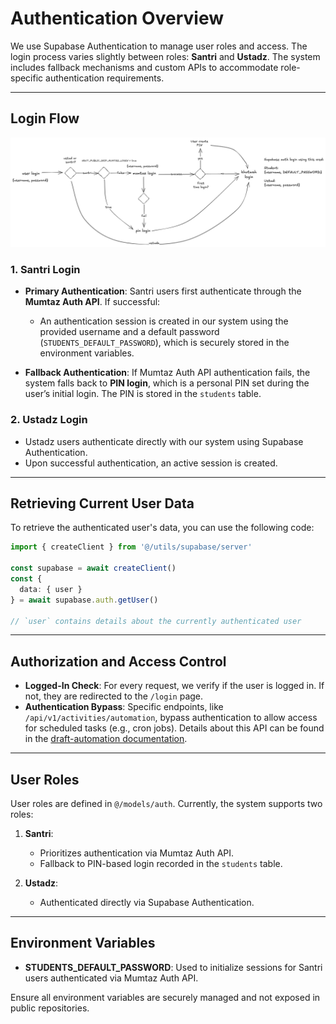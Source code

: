 # Authentication Overview

We use Supabase Authentication to manage user roles and access. The login process varies slightly between roles: **Santri** and **Ustadz**. The system includes fallback mechanisms and custom APIs to accommodate role-specific authentication requirements.

---

## Login Flow

![login-flow](./login-flow.png)

### 1. Santri Login

- **Primary Authentication**:
  Santri users first authenticate through the **Mumtaz Auth API**. If successful:

  - An authentication session is created in our system using the provided username and a default password (`STUDENTS_DEFAULT_PASSWORD`), which is securely stored in the environment variables.

- **Fallback Authentication**:
  If Mumtaz Auth API authentication fails, the system falls back to **PIN login**, which is a personal PIN set during the user’s initial login. The PIN is stored in the `students` table.

### 2. Ustadz Login

- Ustadz users authenticate directly with our system using Supabase Authentication.
- Upon successful authentication, an active session is created.

---

## Retrieving Current User Data

To retrieve the authenticated user's data, you can use the following code:

```typescript
import { createClient } from '@/utils/supabase/server'

const supabase = await createClient()
const {
  data: { user }
} = await supabase.auth.getUser()

// `user` contains details about the currently authenticated user
```

---

## Authorization and Access Control

- **Logged-In Check**:
  For every request, we verify if the user is logged in. If not, they are redirected to the `/login` page.
- **Authentication Bypass**:
  Specific endpoints, like `/api/v1/activities/automation`, bypass authentication to allow access for scheduled tasks (e.g., cron jobs).
  Details about this API can be found in the [draft-automation documentation](../draft-automation/draft-automation.md).

---

## User Roles

User roles are defined in `@/models/auth`. Currently, the system supports two roles:

1. **Santri**:

   - Prioritizes authentication via Mumtaz Auth API.
   - Fallback to PIN-based login recorded in the `students` table.

2. **Ustadz**:
   - Authenticated directly via Supabase Authentication.

---

## Environment Variables

- **STUDENTS_DEFAULT_PASSWORD**: Used to initialize sessions for Santri users authenticated via Mumtaz Auth API.

Ensure all environment variables are securely managed and not exposed in public repositories.
